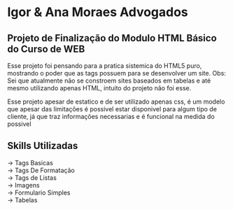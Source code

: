 # Igor & Ana Moraes Advogados

## Projeto de Finalização do Modulo HTML Básico do Curso de WEB
Esse projeto foi pensando para a pratica sistemica do HTML5 puro, mostrando o poder que as tags possuem para se desenvolver um site. Obs: Sei que atualmente não se constroem sites baseados em tabelas e até mesmo utilizando apenas HTML, intuito do projeto não foi esse.

Esse projeto apesar de estatico e de ser utilizado apenas css, é um modelo que apesar das limitações é possivel estar disponivel para algum tipo de cliente, já que traz informações necessarias e é funcional na medida do possivel

## Skills Utilizadas
-> Tags Basicas <br> 
-> Tags De Formatação <br> 
-> Tags de Listas <br> 
-> Imagens <br> 
-> Formulario Simples <br> 
-> Tabelas
